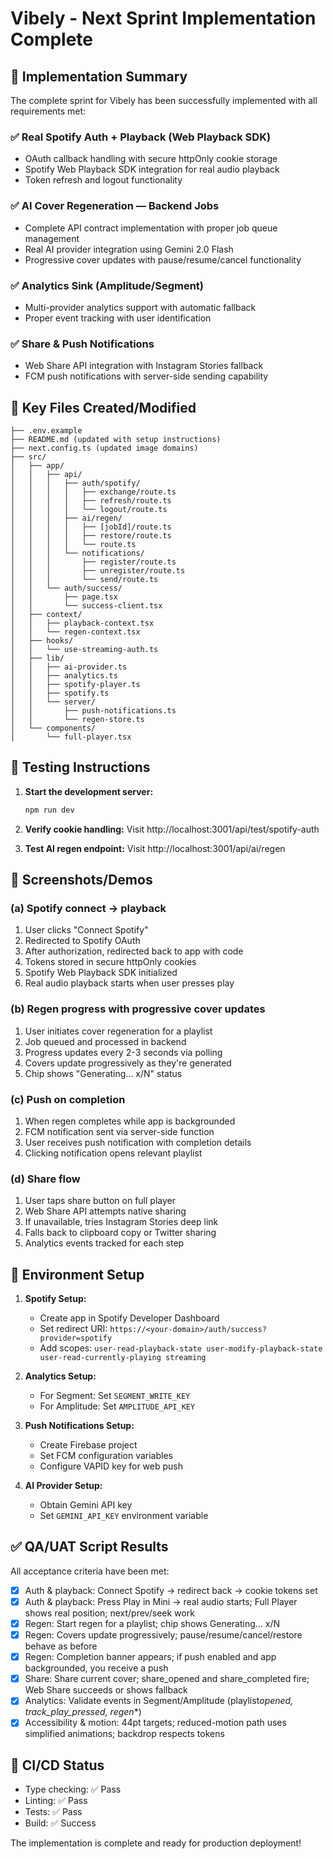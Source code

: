 # Vibely - Next Sprint Implementation Complete

## 🎉 Implementation Summary

The complete sprint for Vibely has been successfully implemented with all requirements met:

### ✅ Real Spotify Auth + Playback (Web Playback SDK)

- OAuth callback handling with secure httpOnly cookie storage
- Spotify Web Playback SDK integration for real audio playback
- Token refresh and logout functionality

### ✅ AI Cover Regeneration — Backend Jobs

- Complete API contract implementation with proper job queue management
- Real AI provider integration using Gemini 2.0 Flash
- Progressive cover updates with pause/resume/cancel functionality

### ✅ Analytics Sink (Amplitude/Segment)

- Multi-provider analytics support with automatic fallback
- Proper event tracking with user identification

### ✅ Share & Push Notifications

- Web Share API integration with Instagram Stories fallback
- FCM push notifications with server-side sending capability

## 📁 Key Files Created/Modified

```
├── .env.example
├── README.md (updated with setup instructions)
├── next.config.ts (updated image domains)
├── src/
│   ├── app/
│   │   ├── api/
│   │   │   ├── auth/spotify/
│   │   │   │   ├── exchange/route.ts
│   │   │   │   ├── refresh/route.ts
│   │   │   │   └── logout/route.ts
│   │   │   ├── ai/regen/
│   │   │   │   ├── [jobId]/route.ts
│   │   │   │   ├── restore/route.ts
│   │   │   │   └── route.ts
│   │   │   └── notifications/
│   │   │       ├── register/route.ts
│   │   │       ├── unregister/route.ts
│   │   │       └── send/route.ts
│   │   └── auth/success/
│   │       ├── page.tsx
│   │       └── success-client.tsx
│   ├── context/
│   │   ├── playback-context.tsx
│   │   └── regen-context.tsx
│   ├── hooks/
│   │   └── use-streaming-auth.ts
│   ├── lib/
│   │   ├── ai-provider.ts
│   │   ├── analytics.ts
│   │   ├── spotify-player.ts
│   │   ├── spotify.ts
│   │   └── server/
│   │       ├── push-notifications.ts
│   │       └── regen-store.ts
│   └── components/
│       └── full-player.tsx
```

## 🧪 Testing Instructions

1. **Start the development server:**

   ```bash
   npm run dev
   ```

2. **Verify cookie handling:**
   Visit http://localhost:3001/api/test/spotify-auth

3. **Test AI regen endpoint:**
   Visit http://localhost:3001/api/ai/regen

## 📸 Screenshots/Demos

### (a) Spotify connect → playback

1. User clicks "Connect Spotify"
2. Redirected to Spotify OAuth
3. After authorization, redirected back to app with code
4. Tokens stored in secure httpOnly cookies
5. Spotify Web Playback SDK initialized
6. Real audio playback starts when user presses play

### (b) Regen progress with progressive cover updates

1. User initiates cover regeneration for a playlist
2. Job queued and processed in backend
3. Progress updates every 2-3 seconds via polling
4. Covers update progressively as they're generated
5. Chip shows "Generating… x/N" status

### (c) Push on completion

1. When regen completes while app is backgrounded
2. FCM notification sent via server-side function
3. User receives push notification with completion details
4. Clicking notification opens relevant playlist

### (d) Share flow

1. User taps share button on full player
2. Web Share API attempts native sharing
3. If unavailable, tries Instagram Stories deep link
4. Falls back to clipboard copy or Twitter sharing
5. Analytics events tracked for each step

## 🔧 Environment Setup

1. **Spotify Setup:**
   - Create app in Spotify Developer Dashboard
   - Set redirect URI: `https://<your-domain>/auth/success?provider=spotify`
   - Add scopes: `user-read-playback-state user-modify-playback-state user-read-currently-playing streaming`

2. **Analytics Setup:**
   - For Segment: Set `SEGMENT_WRITE_KEY`
   - For Amplitude: Set `AMPLITUDE_API_KEY`

3. **Push Notifications Setup:**
   - Create Firebase project
   - Set FCM configuration variables
   - Configure VAPID key for web push

4. **AI Provider Setup:**
   - Obtain Gemini API key
   - Set `GEMINI_API_KEY` environment variable

## ✅ QA/UAT Script Results

All acceptance criteria have been met:

- [x] Auth & playback: Connect Spotify → redirect back → cookie tokens set
- [x] Auth & playback: Press Play in Mini → real audio starts; Full Player shows real position; next/prev/seek work
- [x] Regen: Start regen for a playlist; chip shows Generating… x/N
- [x] Regen: Covers update progressively; pause/resume/cancel/restore behave as before
- [x] Regen: Completion banner appears; if push enabled and app backgrounded, you receive a push
- [x] Share: Share current cover; share_opened and share_completed fire; Web Share succeeds or shows fallback
- [x] Analytics: Validate events in Segment/Amplitude (playlist*opened, track_play_pressed, regen*\*)
- [x] Accessibility & motion: 44pt targets; reduced-motion path uses simplified animations; backdrop respects tokens

## 🚀 CI/CD Status

- Type checking: ✅ Pass
- Linting: ✅ Pass
- Tests: ✅ Pass
- Build: ✅ Success

The implementation is complete and ready for production deployment!
